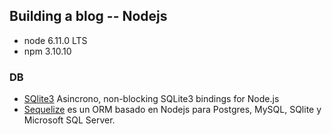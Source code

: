 ## Building a blog -- Nodejs

+ node 6.11.0 LTS
+ npm 3.10.10

### DB
+ [SQlite3](https://github.com/mapbox/node-sqlite3) Asincrono, non-blocking SQLite3 bindings for Node.js
+ [Sequelize](https://github.com/sequelize/sequelize) es un ORM basado en Nodejs para Postgres, MySQL, SQlite y Microsoft SQL Server.